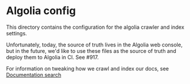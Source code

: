 # Algolia config

This directory contains the configuration for the algolia crawler and index settings.

Unfortunately, today, the source of truth lives in the Algolia web console, but in the future, we'd like to use these files as the source of truth and deploy them to Algolia in CI. See #917.

For information on tweaking how we crawl and index our docs, see [Documentation search](../../../docs/contributing/documentation-search.md)
